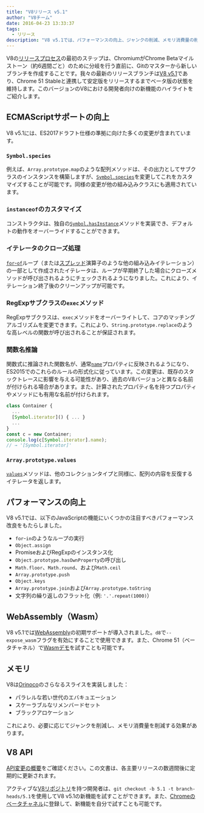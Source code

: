 ```yaml
---
title: "V8リリース v5.1"
author: "V8チーム"
date: 2016-04-23 13:33:37
tags:
  - リリース
description: "V8 v5.1では、パフォーマンスの向上、ジャンクの削減、メモリ消費量の削減、ECMAScript言語機能のサポート強化が含まれています。"
---
```

V8の[リリースプロセス](/docs/release-process)の最初のステップは、ChromiumがChrome Betaマイルストーン（約6週間ごと）のために分岐を行う直前に、Gitのマスターから新しいブランチを作成することです。我々の最新のリリースブランチは[V8 v5.1](https://chromium.googlesource.com/v8/v8.git/+log/branch-heads/5.1)であり、Chrome 51 Stableと連携して安定版をリリースするまでベータ版の状態を維持します。このバージョンのV8における開発者向けの新機能のハイライトをご紹介します。

<!--truncate-->
## ECMAScriptサポートの向上

V8 v5.1には、ES2017ドラフト仕様の準拠に向けた多くの変更が含まれています。

### `Symbol.species`

例えば、`Array.prototype.map`のような配列メソッドは、その出力としてサブクラスのインスタンスを構築しますが、[`Symbol.species`](https://developer.mozilla.org/en-US/docs/Web/JavaScript/Reference/Global_Objects/Symbol/species)を変更してこれをカスタマイズすることが可能です。同様の変更が他の組み込みクラスにも適用されています。

### `instanceof`のカスタマイズ

コンストラクタは、独自の[`Symbol.hasInstance`](https://developer.mozilla.org/en-US/docs/Web/JavaScript/Reference/Global_Objects/Symbol#Other_symbols)メソッドを実装でき、デフォルトの動作をオーバーライドすることができます。

### イテレータのクローズ処理

[`for`-`of`](https://developer.mozilla.org/en-US/docs/Web/JavaScript/Reference/Statements/for...of)ループ（または[スプレッド](https://developer.mozilla.org/en-US/docs/Web/JavaScript/Reference/Operators/Spread_operator)演算子のような他の組み込みイテレーション）の一部として作成されたイテレータは、ループが早期終了した場合にクローズメソッドが呼び出されるようにチェックされるようになりました。これにより、イテレーション終了後のクリーンアップが可能です。

### RegExpサブクラスの`exec`メソッド

RegExpサブクラスは、`exec`メソッドをオーバーライトして、コアのマッチングアルゴリズムを変更できます。これにより、`String.prototype.replace`のような高レベルの関数が呼び出されることが保証されます。

### 関数名推論

関数式に推論された関数名が、通常[`name`](https://developer.mozilla.org/en-US/docs/Web/JavaScript/Reference/Global_Objects/Function/name)プロパティに反映されるようになり、ES2015でのこれらのルールの形式化に従っています。この変更は、既存のスタックトレースに影響を与える可能性があり、過去のV8バージョンと異なる名前が付けられる場合があります。また、計算されたプロパティ名を持つプロパティやメソッドにも有用な名前が付けられます。

```js
class Container {
  ...
  [Symbol.iterator]() { ... }
  ...
}
const c = new Container;
console.log(c[Symbol.iterator].name);
// → '[Symbol.iterator]'
```

### `Array.prototype.values`

[`values`](https://developer.mozilla.org/en-US/docs/Web/JavaScript/Reference/Global_Objects/Array/values)メソッドは、他のコレクションタイプと同様に、配列の内容を反復するイテレータを返します。

## パフォーマンスの向上

V8 v5.1では、以下のJavaScriptの機能にいくつかの注目すべきパフォーマンス改良をもたらしました。

- `for`-`in`のようなループの実行
- `Object.assign`
- PromiseおよびRegExpのインスタンス化
- `Object.prototype.hasOwnProperty`の呼び出し
- `Math.floor`、`Math.round`、および`Math.ceil`
- `Array.prototype.push`
- `Object.keys`
- `Array.prototype.join`および`Array.prototype.toString`
- 文字列の繰り返しのフラット化（例: `'.'.repeat(1000)`）

## WebAssembly（Wasm）

V8 v5.1では[WebAssembly](/blog/webassembly-experimental)の初期サポートが導入されました。`d8`で`--expose_wasm`フラグを有効にすることで使用できます。また、Chrome 51（ベータチャネル）で[Wasmデモ](https://webassembly.github.io/demo/)を試すことも可能です。

## メモリ

V8は[Orinoco](/blog/orinoco)のさらなるスライスを実装しました：

- パラレルな若い世代のエバキュエーション
- スケーラブルなリメンバードセット
- ブラックアロケーション

これにより、必要に応じてジャンクを削減し、メモリ消費量を削減する効果があります。

## V8 API

[API変更の概要](https://bit.ly/v8-api-changes)をご確認ください。この文書は、各主要リリースの数週間後に定期的に更新されます。

アクティブな[V8リポジトリ](https://v8.dev/docs/source-code#using-git)を持つ開発者は、`git checkout -b 5.1 -t branch-heads/5.1`を使用してV8 v5.1の新機能を試すことができます。また、[Chromeのベータチャネル](https://www.google.com/chrome/browser/beta.html)に登録して、新機能を自分で試すことも可能です。
